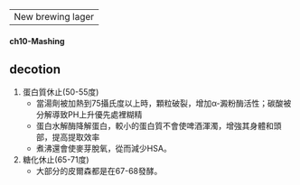 <table>
    <tr>
        <td>New brewing lager</td>
    </tr>
</table>

#### ch10-Mashing
## decotion
1.  蛋白質休止(50-55度)
    +  當湯劑被加熱到75攝氏度以上時，顆粒破裂，增加α-澱粉酶活性；碳酸被分解導致PH上升優先處裡糊精
    +  蛋白水解酶降解蛋白，較小的蛋白質不會使啤酒渾濁，增強其身體和頭部，提高提取效率
    +  煮沸還會使麥芽脫氧，從而減少HSA。
2.  糖化休止(65-71度)
    +  大部分的皮爾森都是在67-68發酵。
